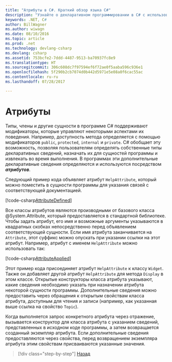 ```yaml
---
title: "Атрибуты в C#. Краткий обзор языка C#"
description: "Узнайте о декларативном программировании в C# с использованием атрибутов"
keywords: .NET, C#
author: BillWagner
ms.author: wiwagn
ms.date: 08/10/2016
ms.topic: article
ms.prod: .net
ms.technology: devlang-csharp
ms.devlang: csharp
ms.assetid: 753bcfe2-7ddd-4487-9513-ba70937fc8e9
ms.translationtype: HT
ms.sourcegitcommit: 306c608dc7f97594ef6f72ae0f5aaba596c936e1
ms.openlocfilehash: 5f290b2cb7074d0b442d5971e5e08a0f6cac55ac
ms.contentlocale: ru-ru
ms.lasthandoff: 07/28/2017

---
```


# <a name="attributes"></a>Атрибуты

Типы, члены и другие сущности в программе C# поддерживают модификаторы, которые управляют некоторыми аспектами их поведения. Например, доступность метода определяется с помощью модификаторов `public`, `protected`, `internal` и `private`. C# обобщает эту возможность, позволяя пользователям определять собственные типы декларативных сведений, назначать их для сущностей программы и извлекать во время выполнения. В программах эти дополнительные декларативные сведения определяются и используются посредством ***атрибутов***.

Следующий пример кода объявляет атрибут `HelpAttribute`, который можно поместить в сущности программы для указания связей с соответствующей документацией.

[!code-csharp[AttributeDefined](../../../samples/snippets/csharp/tour/attributes/Program.cs#L3-L20)]

Все классы атрибутов являются производными от базового класса @System.Attribute, который предоставляется в стандартной библиотеке. Чтобы задать атрибут, его имя и возможные аргументы указываются в квадратных скобках непосредственно перед объявлением соответствующей сущности. Если имя атрибута заканчивается на `Attribute`, этот суффикс можно опускать при указании ссылки на этот атрибут. Например, атрибут с именем `HelpAttribute` можно использовать так:

[!code-csharp[AttributeApplied](../../../samples/snippets/csharp/tour/attributes/Program.cs#L22-L28)]

Этот пример кода присоединяет атрибут `HelpAttribute` к классу `Widget`. Также он добавляет другой атрибут `HelpAttribute` для метода `Display` в этом классе. Открытые конструкторы класса атрибута указывают, какие сведения необходимо указать при назначении атрибута некоторой сущности программы. Дополнительные сведения можно предоставить через обращения к открытым свойствам класса атрибута, доступным для чтения и записи (например, как указанная выше ссылка на свойство `Topic`).

Когда выполняется запрос конкретного атрибута через отражение, вызывается конструктор для класса атрибута с указанием сведений, представленных в исходном коде программы, а затем возвращается созданный экземпляр атрибута. Если дополнительные сведения предоставляются через свойства, перед возвращением экземпляра атрибута этим свойствам присваиваются указанные значения.

>[!div class="step-by-step"]
[Назад](delegates.md)

